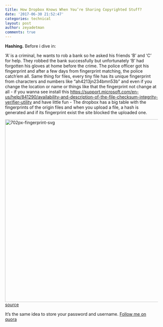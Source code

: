 ```yaml
---
title: How Dropbox Knows When You’re Sharing Copyrighted Stuff?
date: '2017-06-30 21:52:47'
categories: technical
layout: post
author: zeyadetman
comments: true
---
```


<div dir="ltr"><strong>Hashing.</strong>
Before i dive in:

‘A’ is a criminal, he wants to rob a bank so he asked his friends ‘B’ and ‘C’ for help. They robbed the bank successfully but unfortunately ‘B’ had forgotten his gloves at home before the crime. The police officer got his fingerprint and after a few days from fingerprint matching, the police catch’em all.
Same thing for files, every tiny file has its unique fingerprint from characters and numbers like “ah4213jn234bmn53b” and even if you change the location or name or things like that the fingerprint not change at all - if you wanna see install this <a href="https://support.microsoft.com/en-us/help/841290/availability-and-description-of-the-file-checksum-integrity-verifier-utility" target="_blank" rel="noopener noreferrer">https://support.microsoft.com/en-us/help/841290/availability-and-description-of-the-file-checksum-integrity-verifier-utility</a> and have little fun - The dropbox has a big table with the fingerprints of the origin files and when you upload a file, a hash is generated and if its fingerprint exist the site blocked the uploaded one.

<img class="alignnone size-full wp-image-1763 img-fluid" src="https://zeyadetman.files.wordpress.com/2017/05/702px-fingerprint-svg.png" alt="702px-fingerprint-svg" width="702" height="600" /> <a href="https://upload.wikimedia.org/wikipedia/commons/thumb/0/09/Fingerprint.svg/702px-Fingerprint.svg.png" target="_blank" rel="noopener noreferrer">source</a><br>

It’s the same idea to store your password and username.
<a href="https://www.quora.com/profile/Zeyad-Etman" target="_blank" rel="noopener noreferrer">Follow me on quora</a>

</div>